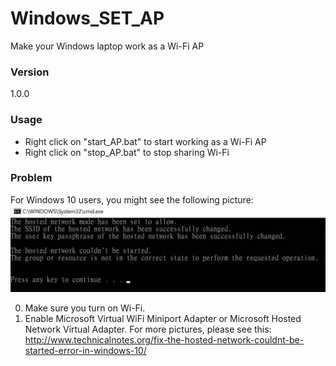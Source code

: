 # Windows_SET_AP
Make your Windows laptop work as a Wi-Fi AP

### Version
1.0.0

### Usage
- Right click on "start_AP.bat" to start working as a Wi-Fi AP
- Right click on "stop_AP.bat" to stop sharing Wi-Fi

### Problem
For Windows 10 users, you might see the following picture:
![alt text](https://raw.githubusercontent.com/chemadent/Windows_SET_AP/master/win10_error_message.jpeg)

0. Make sure you turn on Wi-Fi.
1. Enable Microsoft Virtual WiFi Miniport Adapter or Microsoft Hosted Network Virtual Adapter.
   For more pictures, please see this: http://www.technicalnotes.org/fix-the-hosted-network-couldnt-be-started-error-in-windows-10/
